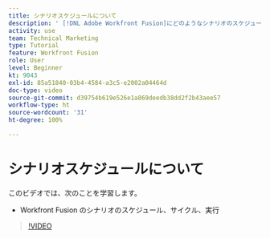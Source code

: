```yaml
---
title: シナリオスケジュールについて
description: ' [!DNL Adobe Workfront Fusion]にどのようなシナリオのスケジューリング、サイクル、実行があるかを説明します。'
activity: use
team: Technical Marketing
type: Tutorial
feature: Workfront Fusion
role: User
level: Beginner
kt: 9043
exl-id: 85a51840-03b4-4584-a3c5-e2002a04464d
doc-type: video
source-git-commit: d39754b619e526e1a869deedb38dd2f2b43aee57
workflow-type: ht
source-wordcount: '31'
ht-degree: 100%

---
```


# シナリオスケジュールについて

このビデオでは、次のことを学習します。

* Workfront Fusion のシナリオのスケジュール、サイクル、実行

>[!VIDEO](https://video.tv.adobe.com/v/335284/?quality=12)
